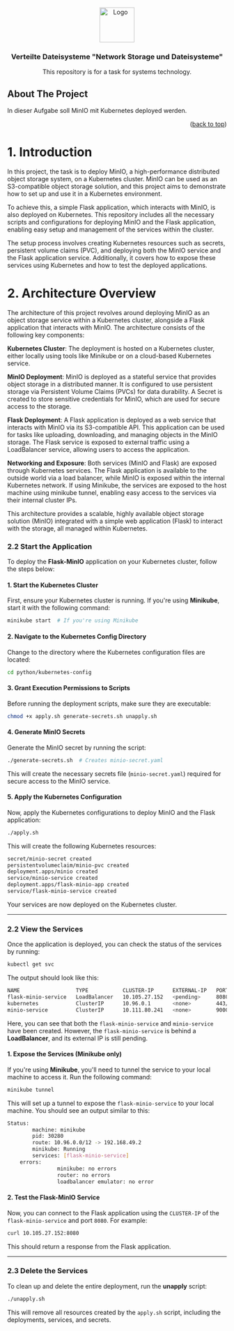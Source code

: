 <!-- Improved compatibility of back to top link: See: https://github.com/othneildrew/Best-README-Template/pull/73 -->
<a id="readme-top"></a>
<!--
*** Thanks for checking out the Best-README-Template. If you have a suggestion
*** that would make this better, please fork the repo and create a pull request
*** or simply open an issue with the tag "enhancement".
*** Don't forget to give the project a star!
*** Thanks again! Now go create something AMAZING! :D
-->



<!-- PROJECT LOGO -->
<br />
<div align="center">
  <a href="https://github.com/github_username/repo_name">
    <img src="images/logo.png" alt="Logo" width="80" height="80">
  </a>

<h3 align="center">Verteilte Dateisysteme "Network Storage und Dateisysteme"</h3>

  <p align="center">
    This repository is for a task for systems technology.
  </p>
</div>



<!-- ABOUT THE PROJECT -->
## About The Project

In dieser Aufgabe soll MinIO mit Kubernetes deployed werden.

<p align="right">(<a href="#readme-top">back to top</a>)</p>


# 1. Introduction

In this project, the task is to deploy MinIO, a high-performance distributed object storage system, on a Kubernetes cluster. MinIO can be used as an S3-compatible object storage solution, and this project aims to demonstrate how to set up and use it in a Kubernetes environment.

To achieve this, a simple Flask application, which interacts with MinIO, is also deployed on Kubernetes. This repository includes all the necessary scripts and configurations for deploying MinIO and the Flask application, enabling easy setup and management of the services within the cluster.

The setup process involves creating Kubernetes resources such as secrets, persistent volume claims (PVC), and deploying both the MinIO service and the Flask application service. Additionally, it covers how to expose these services using Kubernetes and how to test the deployed applications.


# 2. Architecture Overview

The architecture of this project revolves around deploying MinIO as an object storage service within a Kubernetes cluster, alongside a Flask application that interacts with MinIO. The architecture consists of the following key components:

  **Kubernetes Cluster**:
      The deployment is hosted on a Kubernetes cluster, either locally using tools like Minikube or on a cloud-based Kubernetes service.

  **MinIO Deployment**:
      MinIO is deployed as a stateful service that provides object storage in a distributed manner. It is configured to use persistent storage via Persistent Volume Claims (PVCs) for data durability.
      A Secret is created to store sensitive credentials for MinIO, which are used for secure access to the storage.

  **Flask Deployment**:
      A Flask application is deployed as a web service that interacts with MinIO via its S3-compatible API. This application can be used for tasks like uploading, downloading, and managing objects in the MinIO storage.
      The Flask service is exposed to external traffic using a LoadBalancer service, allowing users to access the application.

  **Networking and Exposure**:
      Both services (MinIO and Flask) are exposed through Kubernetes services. The Flask application is available to the outside world via a load balancer, while MinIO is exposed within the internal Kubernetes network.
      If using Minikube, the services are exposed to the host machine using minikube tunnel, enabling easy access to the services via their internal cluster IPs.

This architecture provides a scalable, highly available object storage solution (MinIO) integrated with a simple web application (Flask) to interact with the storage, all managed within Kubernetes.

### 2.2 Start the Application

To deploy the **Flask-MinIO** application on your Kubernetes cluster, follow the steps below:

#### 1. Start the Kubernetes Cluster

First, ensure your Kubernetes cluster is running. If you're using **Minikube**, start it with the following command:

```bash
minikube start  # If you're using Minikube
```

#### 2. Navigate to the Kubernetes Config Directory

Change to the directory where the Kubernetes configuration files are located:

```bash
cd python/kubernetes-config
```

#### 3. Grant Execution Permissions to Scripts

Before running the deployment scripts, make sure they are executable:

```bash
chmod +x apply.sh generate-secrets.sh unapply.sh
```

#### 4. Generate MinIO Secrets

Generate the MinIO secret by running the script:

```bash
./generate-secrets.sh  # Creates minio-secret.yaml
```

This will create the necessary secrets file (`minio-secret.yaml`) required for secure access to the MinIO service.

#### 5. Apply the Kubernetes Configuration

Now, apply the Kubernetes configurations to deploy MinIO and the Flask application:

```bash
./apply.sh
```

This will create the following Kubernetes resources:

```bash
secret/minio-secret created
persistentvolumeclaim/minio-pvc created
deployment.apps/minio created
service/minio-service created
deployment.apps/flask-minio-app created
service/flask-minio-service created
```

Your services are now deployed on the Kubernetes cluster.

---

### 2.2 View the Services

Once the application is deployed, you can check the status of the services by running:

```bash
kubectl get svc
```

The output should look like this:

```bash
NAME                  TYPE           CLUSTER-IP      EXTERNAL-IP   PORT(S)          AGE
flask-minio-service   LoadBalancer   10.105.27.152   <pending>     8080:32587/TCP   2m54s
kubernetes            ClusterIP      10.96.0.1       <none>        443/TCP          3m4s
minio-service         ClusterIP      10.111.80.241   <none>        9000/TCP         2m54s
```

Here, you can see that both the `flask-minio-service` and `minio-service` have been created. However, the `flask-minio-service` is behind a **LoadBalancer**, and its external IP is still pending.

#### 1. Expose the Services (Minikube only)

If you're using **Minikube**, you'll need to tunnel the service to your local machine to access it. Run the following command:

```bash
minikube tunnel
```

This will set up a tunnel to expose the `flask-minio-service` to your local machine. You should see an output similar to this:

```bash
Status:
        machine: minikube
        pid: 30280
        route: 10.96.0.0/12 -> 192.168.49.2
        minikube: Running
        services: [flask-minio-service]
    errors:
                minikube: no errors
                router: no errors
                loadbalancer emulator: no error
```

#### 2. Test the Flask-MinIO Service

Now, you can connect to the Flask application using the `CLUSTER-IP` of the `flask-minio-service` and port `8080`. For example:

```bash
curl 10.105.27.152:8080
```

This should return a response from the Flask application.

---

### 2.3 Delete the Services

To clean up and delete the entire deployment, run the **unapply** script:

```bash
./unapply.sh
```

This will remove all resources created by the `apply.sh` script, including the deployments, services, and secrets.